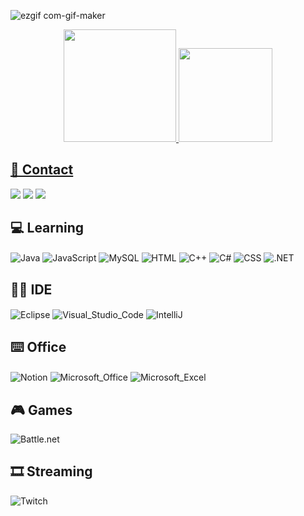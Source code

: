![ezgif com-gif-maker](https://user-images.githubusercontent.com/114461353/193365261-7aec962a-26bc-4f99-a91d-25660ccfd4e8.gif)<div align="center">

  <a href="https://github.com/jnorgini">
  <img height="180em" src="https://github-readme-stats.vercel.app/api?username=jnorgini&show_icons=true&theme=merko&include_all_commits=true&count_private=true"/>
  <img height="150em" src="https://github-readme-stats.vercel.app/api/top-langs/?username=jnorgini&layout=compact&langs_count=7&theme=merko"/>
</div>

## 📱 Contact

<div style="display: inline_block">
<a href="https://github.com/jnorgini" target="_blank"><img src="https://img.shields.io/badge/GitHub-100000?style=for-the-badge&logo=github&logoColor=white"></a> 
<a href="https://www.linkedin.com/in/juliana-norgini-5b0bb61b0/" target="_blank"><img src="https://img.shields.io/badge/-LinkedIn-%230077B5?style=for-the-badge&logo=linkedin&logoColor=white" target="_blank"></a>
<a href = "mailto:jnorgini@gmail.com"><img src="https://img.shields.io/badge/Gmail-D14836?style=for-the-badge&logo=gmail&logoColor=white" target="_blank"></a>



## 💻 Learning

<div style="display: inline_block">
<img align="center" alt="Java" src="https://img.shields.io/badge/Java-ED8B00?style=for-the-badge&logo=java&logoColor=white" />
<img align="center" alt="JavaScript" src="https://img.shields.io/badge/JavaScript-323330?style=for-the-badge&logo=javascript&logoColor=F7DF1E" />
<img align="center" alt="MySQL" src="https://img.shields.io/badge/MySQL-00000F?style=for-the-badge&logo=mysql&logoColor=white" />
<img align="center" alt="HTML" src="https://img.shields.io/badge/HTML5-E34F26?style=for-the-badge&logo=html5&logoColor=white" />
<img align="center" alt="C++" src="https://img.shields.io/badge/C%2B%2B-00599C?style=for-the-badge&logo=c%2B%2B&logoColor=white" />
<img align="center" alt="C#" src="https://img.shields.io/badge/C%23-239120?style=for-the-badge&logo=c-sharp&logoColor=white" />
<img align="center" alt="CSS" src="https://img.shields.io/badge/CSS-239120?&style=for-the-badge&logo=css3&logoColor=white" />
<img align="center" alt=".NET" src="https://img.shields.io/badge/.NET-5C2D91?style=for-the-badge&logo=.net&logoColor=white" />



## 👩‍💻 IDE

<div style="display: inline_block">
<img align="center" alt="Eclipse" src="https://img.shields.io/badge/Eclipse-2C2255?style=for-the-badge&logo=eclipse&logoColor=white" />
<img align="center" alt="Visual_Studio_Code" src="https://img.shields.io/badge/Visual_Studio_Code-0078D4?style=for-the-badge&logo=visual%20studio%20code&logoColor=white" />
<img align="center" alt="IntelliJ" src="https://img.shields.io/badge/IntelliJ_IDEA-000000.svg?style=for-the-badge&logo=intellij-idea&logoColor=white" />

## ⌨️ Office

<div style="display: inline_block">
<img align="center" alt="Notion" src="https://img.shields.io/badge/Notion-000000?style=for-the-badge&logo=notion&logoColor=white" />
<img align="center" alt="Microsoft_Office" src="https://img.shields.io/badge/Microsoft_Office-D83B01?style=for-the-badge&logo=microsoft-office&logoColor=white" />
<img align="center" alt="Microsoft_Excel" src="https://img.shields.io/badge/Microsoft_Excel-217346?style=for-the-badge&logo=microsoft-excel&logoColor=white" />

## 🎮 Games
<div style="display: inline_block">
<img align="center" alt="Battle.net" src="https://img.shields.io/badge/Battle.net-000?style=for-the-badge&logo=battle.net&logoColor=148EFF" />

## 🎞 Streaming
<div style="display: inline_block">
<img align="center" alt="Twitch" src="https://img.shields.io/badge/Twitch-9146FF?style=for-the-badge&logo=twitch&logoColor=white" />


  
